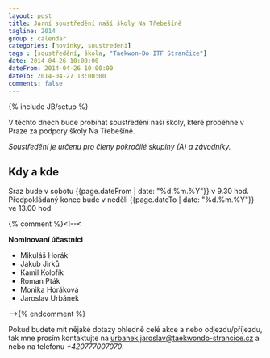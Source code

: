 ```yaml
---
layout: post
title: Jarní soustředění naší školy Na Třebešíně
tagline: 2014
group : calendar
categories: [novinky, soustredeni]
tags : [soustředění, škola, "Taekwon-Do ITF Strančice"]
date: 2014-04-26 10:00:00
dateFrom: 2014-04-26 10:00:00
dateTo: 2014-04-27 13:00:00
comments: false
---
```

{% include JB/setup %}

V těchto dnech bude probíhat soustředění naší školy, které proběhne v Praze za podpory školy Na Třebešíně.

*Soustředění je určenu pro členy pokročilé skupiny (A) a závodníky.*

## Kdy a kde

Sraz bude v sobotu {{page.dateFrom | date: "%d.%m.%Y"}} v 9.30 hod. Předpokládaný konec bude v neděli {{page.dateTo | date: "%d.%m.%Y"}} ve 13.00 hod.

{% comment %}<!--<

**Nominovaní účastníci** 

- Mikuláš Horák
- Jakub Jirků
- Kamil Kolofík
- Roman Pták
- Monika Horáková
- Jaroslav Urbánek

-->{% endcomment %}

Pokud budete mít nějaké dotazy ohledně celé akce a nebo odjezdu/příjezdu, tak mne prosím kontaktujte na <a href="mailto:urbanek.jaroslav@taekwondo-strancice.cz">urbanek.jaroslav@taekwondo-strancice.cz</a> a nebo na telefonu *+420777007070*.
